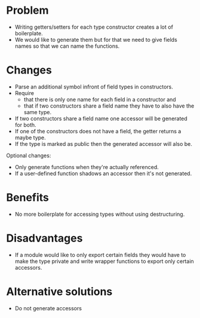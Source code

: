 # Problem

- Writing getters/setters for each type constructor creates a lot of boilerplate.
- We would like to generate them but for that we need to give fields names so that we can name the functions.

# Changes

- Parse an additional symbol infront of field types in constructors.
- Require
  - that there is only one name for each field in a constructor and
  - that if two constructors share a field name they have to also have the same type.
- If two constructors share a field name one accessor will be generated for both.
- If one of the constructors does not have a field, the getter returns a maybe type.
- If the type is marked as public then the generated accessor will also be.

Optional changes:

- Only generate functions when they're actually referenced.
- If a user-defined function shadows an accessor then it's not generated.

# Benefits

- No more boilerplate for accessing types without using destructuring.

# Disadvantages

- If a module would like to only export certain fields they would have to make the type private and write wrapper functions to export only certain accessors.

# Alternative solutions

- Do not generate accessors
